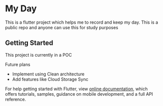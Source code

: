 # My Day

This is a flutter project which helps me to record and keep my day.
This is a public repo and anyone can use this for study purposes

## Getting Started

This project is currently in a POC

Future plans
- Implement using Clean architecture
- Add features like Cloud Storage Sync

For help getting started with Flutter, view 
[online documentation](https://flutter.dev/docs), which offers tutorials,
samples, guidance on mobile development, and a full API reference.
